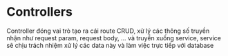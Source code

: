 # Controllers
Controller đóng vai trò tạo ra cái route CRUD, xử lý các thông số truyền nhận như request param, request body, ... và truyền xuống service, service sẽ chịu trách nhiệm xử lý các data này và làm việc trực tiếp với database